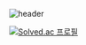 ![header](https://capsule-render.vercel.app/api?type=rounded&color=ABD5BE&height=170&section=header&text=Meeseeks%20Dev%20vlog&fontSize=50&fontColor=636d68&animation=twinkling)


[![Solved.ac
프로필](http://mazassumnida.wtf/api/generate_badge?boj={handle})](https://solved.ac/{handle})
